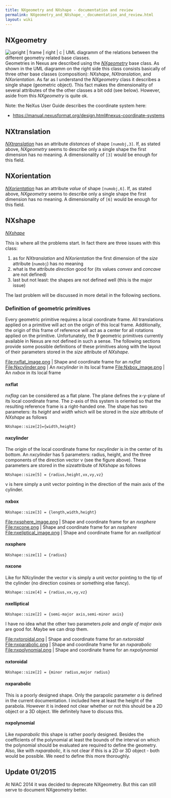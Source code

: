 ```yaml
---
title: NXgeometry and NXshape - documentation and review
permalink: NXgeometry_and_NXshape_-_documentation_and_review.html
layout: wiki
---
```


NXgeometry
----------

![ upright | frame | right | c | UML diagramm of the relations between
the different geometry related base classes.
](Nxgeometry_uml.png "fig: upright | frame | right | c | UML diagramm of the relations between the different geometry related base classes. ")
Geometries in Nexus are described using the
*[NXgeometry](https://manual.nexusformat.org/classes/base_classes/NXgeometry.html)*
base class. As shown in the UML diagramm on the right side this class
consists basically of three other base classes (composition): *NXshape*,
*NXtranslation*, and *NXorientation*. As far as I understand the
*NXgeometry* class it describes a single shape (geometric object). This
fact makes the dimensionality of several attributes of the the other
classes a bit odd (see below). However, aside from this *NXgeometry* is
quite ok.

Note: the NeXus User Guide describes the coordinate system here:

-   <https://manual.nexusformat.org/design.html#nexus-coordinate-systems>

NXtranslation
-------------

*[NXtranslation](https://manual.nexusformat.org/classes/base_classes/NXtranslation.html)*
has an attribute *distances* of shape `[numobj,3]`. If, as stated above,
*NXgeometry* seems to describe only a single shape the first dimension
has no meaning. A dimensionality of `[3]` would be enough for this
field.

NXorientation
-------------

*[NXorientation](https://manual.nexusformat.org/classes/base_classes/NXorientation.html)*
has an attribute *value* of shape `[numobj,6]`. If, as stated above,
*NXgeometry* seems to describe only a single shape the first dimension
has no meaning. A dimensionality of `[6]` would be enough for this
field.

NXshape
-------

*[NXshape](https://manual.nexusformat.org/classes/base_classes/NXshape.html)*

This is where all the problems start. In fact there are three issues
with this class:

1.  as for *NXtranslation* and *NXorientation* the first dimension of
    the *size* attribute (`numobj`) has no meaning
2.  what is the attribute *direction* good for (its values *convex* and
    *concave* are not defined)
3.  last but not least: the shapes are not defined well (this is the
    major issue)

The last problem will be discussed in more detail in the following
sections.

### Definition of geometric primitives

Every geometric primitive requires a local coordinate frame. All
translations applied on a primitive will act on the origin of this local
frame. Additionally, the origin of this frame of reference will act as a
center for all rotations applied on the primitive. Unfortunately, the 9
geometric primitives currently available in Nexus are not defined in
such a sense. The following sections provide some possible definitions
of these primitives along with the layout of their parameters stored in
the *size* attribute of *NXshape*.

<File:nxflat_image.png> | Shape and coordinate frame for an *nxflat*
<File:Nxcylinder.png> | An *nxcylinder* in its local frame
<File:Nxbox_image.png> | An *nxbox* in its local frame

#### nxflat

*nxflag* can be considered as a flat plane. The plane defines the
x-y-plane of its local coordinate frame. The z-axis of this system is
oriented so that the resulting reference frame is a right-handed one.
The shape has two parameters: its *height* and *width* which will be
stored in the *size* attribute of *NXshape* as follows

`NXshape::size[2]={width,height}`

#### nxcylinder

The origin of the local coordinate frame for *nxcylinder* is in the
center of its bottom. An *nxcylinder* has 5 parameters: radius, height,
and the three components of the direction vector v (see the figure
above). These parameters are stored in the *size*attribute of *NXshape*
as follows

`NXshape::size[5] = {radius,height,vx,vy,vz}`

v is here simply a unit vector pointing in the direction of the main
axis of the cylinder.

#### nxbox

`NXshape::size[3] = {length,width,height}`

<File:nxsphere_image.png> | Shape and coordinate frame for an *nxsphere*
<File:nxcone.png> | Shape and coordinate frame for an *nxsphere*
<File:nxeliptical_image.png> | Shape and coordinate frame for an
*nxelliptical*

#### nxsphere

`NXshape::size[1] = {radius}`

#### nxcone

Like for NXcylinder the vector v is simply a unit vector pointing to the
tip of the cylinder (no direction cosines or something else fancy).

`NXshape::size[4] = {radius,vx,vy,vz}`

#### nxelliptical

`NXshape::size[2] = {semi-major axis,semi-minor axis}`

I have no idea what the other two parameters *pole* and *angle of major
axis* are good for. Maybe we can drop them.

<File:nxtoroidal.png> | Shape and coordinate frame for an *nxtoroidal*
<File:nxparabolic.png> | Shape and coordinate frame for an *nxparabolic*
<File:nxpolynomial.png> | Shape and coordinate frame for an
*nxpolynomial*

#### nxtoroidal

`NXshape::size[2] = {minor radius,major radius}`

#### nxparabolic

This is a poorly designed shape. Only the parapolic parameter *a* is
defined in the current documentation. I included here at least the
height of the parabola. However it is indeed not clear whether or not
this should be a 2D object or a 3D object. We definitely have to discuss
this.

#### nxpolynomial

Like *nxparabolic* this shape is rather poorly designed. Besides the
coefficients of the polynomial at least the bounds of the interval on
which the polynomial should be evaluated are required to define the
geometry. Also, like with *nxparabolic*, it is not clear if this is a 2D
or 3D object - both would be possible. We need to define this more
thoroughly.

Update 01/2015
--------------

At NIAC 2014 it was decided to deprecate NXgeometry. But this can still
serve to document NXgeometry better.
